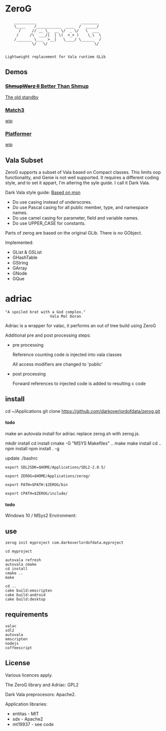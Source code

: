 # ZeroG


        __________                    ________ 
        \____    /___________  ____  /  _____/ 
          /     // __ \_  __ \/  _ \/   \  ___ 
         /     /\  ___/|  | \(  <_> )    \_\  \
        /_______ \___  >__|   \____/ \______  /
                \/   \/                     \/ 


    Lightweight replacement for Vala runtime GLib

## Demos

### [<del>ShmupWarz II</del> Better Than Shmup](https://darkoverlordofdata.com/zerog-shmupwarz/)
[The old standby](https://github.com/darkoverlordofdata/zerog-shmupwarz)

### [Match3](https://darkoverlordofdata.com/zerog-match3/)
[wip](https://github.com/darkoverlordofdata/zerog-match3)

### [Platformer](https://darkoverlordofdata.com/zerog-platformer/)
[wip](https://github.com/darkoverlordofdata/zerog-platformer)


## Vala Subset
ZeroG supports a subset of Vala based on Compact classes. This limits oop functionality, and Genie is not well supported. It requires a different coding style, and to set it appart, I'm altering the syle guide. I call it Dark Vala.

Dark Vala style guide:
[Based on msn](https://docs.microsoft.com/en-us/dotnet/standard/design-guidelines/capitalization-conventions)

* Do use casing instead of underscores.
* Do use Pascal casing for all public member, type, and namespace names.
* Do use camel casing for parameter, field and variable names.
* Do use UPPER_CASE for constants.


Parts of zerog are based on the original GLib. There is no GObject. 

Implemented:

* GList & GSList
* GHashTable
* GString
* GArray
* GNode
* GQue



# adriac

    "A spoiled brat with a God complex."
                        Vala Mal Doran 

Adriac is a wrapper for valac, it performs an out of tree build using ZeroG

Additional pre and post processing steps:

* pre processing 
    
    Reference counting code is injected into vala classes

    All access modifiers are changed to 'public'
* post processing
    
    Forward references to injected code is added to resulting c code

## install

cd ~/Applications
git clone https://github.com/darkoverlordofdata/zerog.git

#### todo
make an autovala install for adriac
replace zerog.sh with zerog.js. 

mkdir install
cd install
cmake -G "MSYS Makefiles" ..
make
make install
cd ..
npm install
npm install . -g

update ./bashrc

    export SDL2SDK=$HOME/Applications/SDL2-2.0.5/

    export ZEROG=$HOME/Applications/zerog/

    export PATH=$PATH:$ZEROG/bin

    export CPATH=$ZEROG/include/

#### todo
Windows 10 / MSys2 Environment:


## use

    zerog init myproject com.darkoverlordofdata.myproject

    cd myproject

    autovala refresh
    autovala cmake
    cd install
    cmake ..
    make
    
    cd ..
    cake build:emscripten
    cake build:android
    cake build:desktop
    
## requirements

    valac
    sdl2
    autovala
    emscripten
    nodejs
    coffeescript



## License
Various licences apply. 

The ZeroG library and Adriac: GPL2

Dark Vala preprocesors: Apache2.

Application libraries:
* entitas - MIT
* sdx - Apache2
* mt19937 - see code 